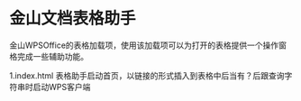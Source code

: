 # 金山文档表格助手
金山WPSOffice的表格加载项，使用该加载项可以为打开的表格提供一个操作窗格完成一些辅助功能。

1.index.html    表格助手启动首页，以链接的形式插入到表格中后当有？后跟查询字符串时启动WPS客户端

